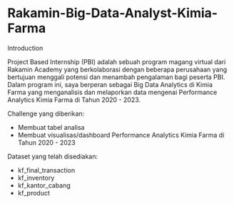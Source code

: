 # Rakamin-Big-Data-Analyst-Kimia-Farma
Introduction

Project Based Internship (PBI) adalah sebuah program magang virtual dari Rakamin Academy yang berkolaborasi dengan beberapa perusahaan yang bertujuan menggali potensi dan menambah pengalaman bagi peserta PBI. Dalam program ini, saya berperan sebagai Big Data Analytics di Kimia Farma yang menganalisis dan melaporkan data mengenai Performance Analytics Kimia Farma di Tahun 2020 - 2023.

Challenge yang diberikan:
- Membuat tabel analisa
- Membuat visualisas/dashboard Performance Analytics Kimia Farma di Tahun 2020 - 2023

Dataset yang telah disediakan:
- kf_final_transaction
- kf_inventory
- kf_kantor_cabang
- kf_product
